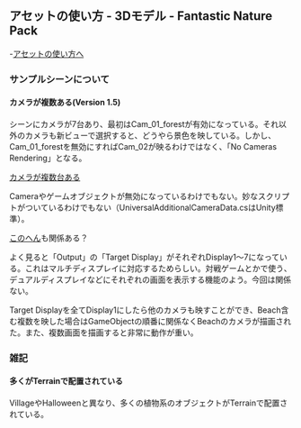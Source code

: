 ## アセットの使い方 - 3Dモデル - Fantastic Nature Pack

-[アセットの使い方へ](./../../)

### サンプルシーンについて

#### カメラが複数ある(Version 1.5)

シーンにカメラが7台あり、最初はCam_01_forestが有効になっている。それ以外のカメラも新ビューで選択すると、どうやら景色を映している。しかし、Cam_01_forestを無効にすればCam_02が映るわけではなく、「No Cameras Rendering」となる。

[カメラが複数台ある](./media/nature_multiple_camera.png)

Cameraやゲームオブジェクトが無効になっているわけでもない。妙なスクリプトがついているわけでもない（UniversalAdditionalCameraData.csはUnity標準）。

[このへん](https://zenn.dev/fuqunaga/articles/c29337f01658f49)も関係ある？

よく見ると「Output」の「Target Display」がそれぞれDisplay1～7になっている。これはマルチディスプレイに対応するためらしい。対戦ゲームとかで使う、デュアルディスプレイなどにそれぞれの画面を表示する機能のよう。今回は関係ない。

Target Displayを全てDisplay1にしたら他のカメラも映すことができ、Beach含む複数を映した場合はGameObjectの順番に関係なくBeachのカメラが描画された。また、複数画面を描画すると非常に動作が重い。

### 雑記

#### 多くがTerrainで配置されている

VillageやHalloweenと異なり、多くの植物系のオブジェクトがTerrainで配置されている。
